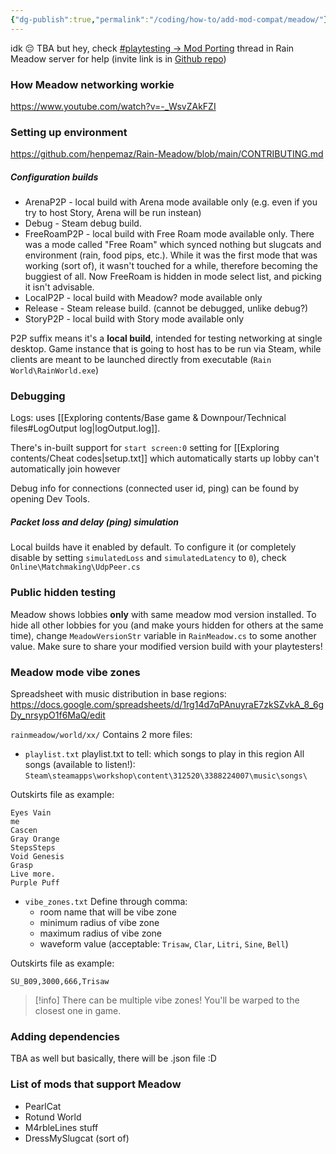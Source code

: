 ```yaml
---
{"dg-publish":true,"permalink":"/coding/how-to/add-mod-compat/meadow/"}
---
```


idk 😔 TBA
but hey, check [\#playtesting -> Mod Porting](https://discord.com/channels/1094716194180841602/1326036277488914523) thread in Rain Meadow server for help (invite link is in [Github repo](https://github.com/henpemaz/Rain-Meadow))

### How Meadow networking workie
https://www.youtube.com/watch?v=-_WsvZAkFZI

### Setting up environment
https://github.com/henpemaz/Rain-Meadow/blob/main/CONTRIBUTING.md

##### Configuration builds
- ArenaP2P - local build with Arena mode available only (e.g. even if you try to host Story, Arena will be run instean) 
- Debug - Steam debug build. 
- FreeRoamP2P - local build with Free Roam mode available only.
There was a mode called "Free Roam" which synced nothing but slugcats and environment (rain, food pips, etc.). While it was the first mode that was working (sort of), it wasn't touched for a while, therefore becoming the buggiest of all. Now FreeRoam is hidden in mode select list, and picking it isn't advisable.
- LocalP2P - local build with Meadow? mode available only
- Release - Steam release build. (cannot be debugged, unlike debug?)
- StoryP2P - local build with Story mode available only

P2P suffix means it's a **local build**, intended for testing networking at single desktop. Game instance that is going to host has to be run via Steam, while clients are meant to be launched directly from executable (`Rain World\RainWorld.exe`)

### Debugging
Logs: uses [[Exploring contents/Base game & Downpour/Technical files#LogOutput log\|logOutput.log]].

There's in-built support for `start screen:0` setting for [[Exploring contents/Cheat codes\|setup.txt]] which automatically starts up lobby
can't automatically join however 

Debug info for connections (connected user id, ping) can be found by opening Dev Tools.
##### Packet loss and delay (ping) simulation
Local builds have it enabled by default.
To configure it (or completely disable by setting ``simulatedLoss`` and ``simulatedLatency`` to ``0``), check `Online\Matchmaking\UdpPeer.cs`

### Public hidden testing
Meadow shows lobbies **only** with same meadow mod version installed.
To hide all other lobbies for you (and make yours hidden for others at the same time), change `MeadowVersionStr` variable in `RainMeadow.cs` to some another value.
Make sure to share your modified version build with your playtesters!

### Meadow mode vibe zones
Spreadsheet with music distribution in base regions:
https://docs.google.com/spreadsheets/d/1rg14d7qPAnuyraE7zkSZvkA_8_6gDy_nrsypO1f6MaQ/edit

`rainmeadow/world/xx/`
Contains 2 more files:
- `playlist.txt`
playlist.txt to tell: which songs to play in this region
All songs (available to listen!):
`Steam\steamapps\workshop\content\312520\3388224007\music\songs\`

Outskirts file as example:
```
Eyes Vain
me
Cascen
Gray Orange
StepsSteps
Void Genesis
Grasp
Live more.
Purple Puff
```

- `vibe_zones.txt`
  Define through comma:
    - room name that will be vibe zone
	- minimum radius of vibe zone
	- maximum radius of vibe zone
	- waveform value (acceptable: ``Trisaw``, ``Clar``, ``Litri``, ``Sine``, ``Bell``)

Outskirts file as example: 
```
SU_B09,3000,666,Trisaw
```
> [!info] There can be multiple vibe zones! 
> You'll be warped to the closest one in game.

### Adding dependencies
TBA as well
but basically, there will be .json file :D

### List of mods that support Meadow
- PearlCat
- Rotund World
- M4rbleLines stuff
- DressMySlugcat (sort of)